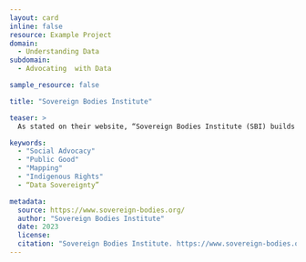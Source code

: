 ```yaml
---
layout: card
inline: false
resource: Example Project
domain:
  - Understanding Data
subdomain:
  - Advocating  with Data

sample_resource: false

title: "Sovereign Bodies Institute"

teaser: >
  As stated on their website, “Sovereign Bodies Institute (SBI) builds on Indigenous traditions of data gathering and knowledge transfer to create, disseminate, and put into action research on gender and sexual violence against Indigenous people.” On their website, you can access the MMIP Database, which “logs cases of missing and murdered indigenous people of all genders and ages, from 1900 to the present.”

keywords:
  - "Social Advocacy"
  - "Public Good"
  - "Mapping"
  - "Indigenous Rights"
  - “Data Sovereignty”

metadata:
  source: https://www.sovereign-bodies.org/
  author: "Sovereign Bodies Institute"
  date: 2023
  license:
  citation: "Sovereign Bodies Institute. https://www.sovereign-bodies.org/. Accessed on 20 June 2023."
---
```

